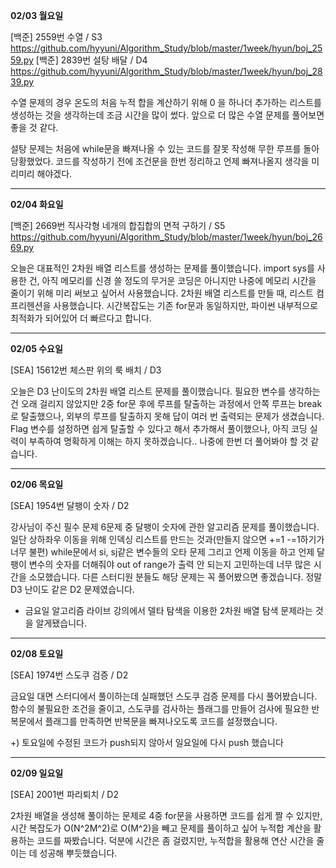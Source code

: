 **02/03 월요일**

[백준] 2559번 수열 / S3
https://github.com/hyyuni/Algorithm_Study/blob/master/1week/hyun/boj_2559.py
[백준] 2839번 설탕 배달 / D4 https://github.com/hyyuni/Algorithm_Study/blob/master/1week/hyun/boj_2839.py

수열 문제의 경우 온도의 처음 누적 합을 계산하기 위해 0 을 하나더 추가하는 리스트를 생성하는 것을 생각하는데 조금 시간을 많이 썼다. 앞으로 더 많은 수열 문제를 풀어보면 좋을 것 같다.

설탕 문제는 처음에 while문을 빠져나올 수 있는 코드를 잘못 작성해 무한 루프를 돌아 당황했었다. 코드를 작성하기 전에 조건문을 한번 정리하고 언제 빠져나올지 생각을 미리미리 해야겠다.

***

**02/04 화요일**

[백준] 2669번 직사각형 네개의 합집합의 면적 구하기 / S5
https://github.com/hyyuni/Algorithm_Study/blob/master/1week/hyun/boj_2669.py

오늘은 대표적인 2차원 배열 리스트를 생성하는 문제를 풀이했습니다.
import sys를 사용한 건, 아직 메모리를 신경 쓸 정도의 무거운 코딩은 아니지만 나중에 메모리 시간을 줄이기 위해 미리 써보고 싶어서 사용했습니다. 2차원 배열 리스트를 만들 때, 리스트 컴프리헨션을 사용했습니다. 시간복잡도는 기존 for문과 동일하지만, 파이썬 내부적으로 최적화가 되어있어 더 빠르다고 합니다.

***

**02/05 수요일**

[SEA] 15612번 체스판 위의 룩 배치 / D3

오늘은 D3 난이도의 2차원 배열 리스트 문제를 풀이했습니다.
필요한 변수를 생각하는 건 오래 걸리지 않았지만 2중 for문 후에 루프를 탈출하는 과정에서 안쪽 루프는 break로 탈출했으나, 외부의 루프를 탈출하지 못해 답이 여러 번 출력되는 문제가 생겼습니다. Flag 변수를 설정하면 쉽게 탈출할 수 있다고 해서 추가해서 풀이했으나, 아직 코딩 실력이 부족하여 명확하게 이해는 하지 못하겠습니다.. 나중에 한번 더 풀어봐야 할 것 같습니다.

***

**02/06 목요일**

[SEA] 1954번 달팽이 숫자 / D2

강사님이 주신 필수 문제 6문제 중 달팽이 숫자에 관한 알고리즘 문제를 풀이했습니다.
일단 상하좌우 이동을 위해 인덱싱 리스트를 만드는 것과(만들지 않으면 +=1 -=1하기가 너무 불편) while문에서 si, sj같은 변수들의 오타 문제 그리고 언제 이동을 하고 언제 달팽이 변수의 숫자를 더해줘야 out of range가 출력 안 되는지 고민하는데 너무 많은 시간을 소모했습니다. 다른 스터디원 분들도 해당 문제는 꼭 풀어봤으면 좋겠습니다. 정말 D3 난이도 같은 D2 문제였습니다.  

+ 금요일 알고리즘 라이브 강의에서 델타 탐색을 이용한 2차원 배열  탐색 문제라는 것을 알게됐습니다.

***

**02/08 토요일**

[SEA] 1974번 스도쿠 검증 / D2

금요일 대면 스터디에서 풀이하는데 실패했던 스도쿠 검증 문제를 다시 풀어봤습니다. 함수의 불필요한 조건을 줄이고, 스도쿠를 검사하는 플래그를 만들어 검사에 필요한 반복문에서 플래그를 만족하면 반복문을 빠져나오도록 코드를 설정했습니다.

+) 토요일에 수정된 코드가 push되지 않아서 일요일에 다시 push 했습니다

***

**02/09 일요일**

[SEA] 2001번 파리퇴치 / D2

2차원 배열을 생성해 풀이하는 문제로 4중 for문을 사용하면 코드를 쉽게 짤 수 있지만, 시간 복잡도가 O(N^2M^2)로 O(M^2)을 빼고 문제를 풀이하고 싶어 누적합 계산을 활용하는 코드를 짜봤습니다. 덕분에 시간은 좀 걸렸지만, 누적합을 활용해 연산 시간을 줄이는 데 성공해 뿌듯했습니다.